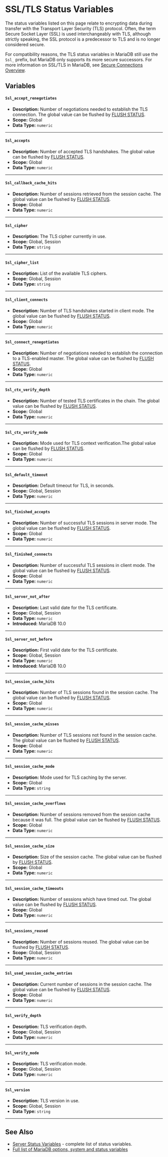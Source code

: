 # SSL/TLS Status Variables

The status variables listed on this page relate to encrypting data during transfer with the Transport Layer Security (TLS) protocol.  Often, the term Secure Socket Layer (SSL) is used interchangeably with TLS, although strictly speaking, the SSL protocol is a predecessor to TLS and is no longer considered secure.

For compatibility reasons, the TLS status variables in MariaDB still use the `Ssl_` prefix, but MariaDB only supports its more secure successors. For more information on SSL/TLS in MariaDB, see [Secure Connections Overview](/mariadb-administration/user-server-security/securing-mariadb/securing-mariadb-encryption/data-in-transit-encryption/secure-connections-overview/).

## Variables

#### `Ssl_accept_renegotiates`

- <strong>Description:</strong> Number of negotiations needed to establish the TLS connection. The global value can be flushed by [FLUSH STATUS](/sql-statements-structure/sql-statements/administrative-sql-statements/flush-commands/flush/).
- <strong>Scope:</strong> Global
- <strong>Data Type:</strong> `numeric`

---

#### `Ssl_accepts`

- <strong>Description:</strong> Number of accepted TLS handshakes. The global value can be flushed by [FLUSH STATUS](/sql-statements-structure/sql-statements/administrative-sql-statements/flush-commands/flush/).
- <strong>Scope:</strong> Global
- <strong>Data Type:</strong> `numeric`

---

#### `Ssl_callback_cache_hits`

- <strong>Description:</strong> Number of sessions retrieved from the session cache. The global value can be flushed by [FLUSH STATUS](/sql-statements-structure/sql-statements/administrative-sql-statements/flush-commands/flush/).
- <strong>Scope:</strong> Global
- <strong>Data Type:</strong> `numeric`

---

#### `Ssl_cipher`

- <strong>Description:</strong> The TLS cipher currently in use.
- <strong>Scope:</strong> Global, Session
- <strong>Data Type:</strong> `string`

---

#### `Ssl_cipher_list`

- <strong>Description:</strong> List of the available TLS ciphers.
- <strong>Scope:</strong> Global, Session
- <strong>Data Type:</strong> `string`

---

#### `Ssl_client_connects`

- <strong>Description:</strong> Number of TLS handshakes started in client mode. The global value can be flushed by [FLUSH STATUS](/sql-statements-structure/sql-statements/administrative-sql-statements/flush-commands/flush/).
- <strong>Scope:</strong> Global
- <strong>Data Type:</strong> `numeric`

---

#### `Ssl_connect_renegotiates`

- <strong>Description:</strong> Number of negotiations needed to establish the connection to a TLS-enabled master. The global value can be flushed by [FLUSH STATUS](/sql-statements-structure/sql-statements/administrative-sql-statements/flush-commands/flush/).
- <strong>Scope:</strong> Global
- <strong>Data Type:</strong> `numeric`

---

#### `Ssl_ctx_verify_depth`

- <strong>Description:</strong> Number of tested TLS certificates in the chain. The global value can be flushed by [FLUSH STATUS](/sql-statements-structure/sql-statements/administrative-sql-statements/flush-commands/flush/).
- <strong>Scope:</strong> Global
- <strong>Data Type:</strong> `numeric`

---

#### `Ssl_ctx_verify_mode`

- <strong>Description:</strong> Mode used for TLS context verification.The global value can be flushed by [FLUSH STATUS](/sql-statements-structure/sql-statements/administrative-sql-statements/flush-commands/flush/).
- <strong>Scope:</strong> Global
- <strong>Data Type:</strong> `numeric`

---

#### `Ssl_default_timeout`

- <strong>Description:</strong> Default timeout for TLS, in seconds.
- <strong>Scope:</strong> Global, Session
- <strong>Data Type:</strong> `numeric`

---

#### `Ssl_finished_accepts`

- <strong>Description:</strong> Number of successful TLS sessions in server mode. The global value can be flushed by [FLUSH STATUS](/sql-statements-structure/sql-statements/administrative-sql-statements/flush-commands/flush/).
- <strong>Scope:</strong> Global
- <strong>Data Type:</strong> `numeric`

---

#### `Ssl_finished_connects`

- <strong>Description:</strong> Number of successful TLS sessions in client mode. The global value can be flushed by [FLUSH STATUS](/sql-statements-structure/sql-statements/administrative-sql-statements/flush-commands/flush/).
- <strong>Scope:</strong> Global
- <strong>Data Type:</strong> `numeric`

---

#### `Ssl_server_not_after`

- <strong>Description:</strong> Last valid date for the TLS certificate.
- <strong>Scope:</strong> Global, Session
- <strong>Data Type:</strong> `numeric`
- <strong>Introduced:</strong> <a undefined>MariaDB 10.0</a>

---

#### `Ssl_server_not_before`

- <strong>Description:</strong> First valid date for the TLS certificate.
- <strong>Scope:</strong> Global, Session
- <strong>Data Type:</strong> `numeric`
- <strong>Introduced:</strong> <a undefined>MariaDB 10.0</a>

---

#### `Ssl_session_cache_hits`

- <strong>Description:</strong> Number of TLS sessions found in the session cache. The global value can be flushed by [FLUSH STATUS](/sql-statements-structure/sql-statements/administrative-sql-statements/flush-commands/flush/).
- <strong>Scope:</strong> Global
- <strong>Data Type:</strong> `numeric`

---

#### `Ssl_session_cache_misses`

- <strong>Description:</strong> Number of TLS sessions not found in the session cache. The global value can be flushed by [FLUSH STATUS](/sql-statements-structure/sql-statements/administrative-sql-statements/flush-commands/flush/).
- <strong>Scope:</strong> Global
- <strong>Data Type:</strong> `numeric`

---

#### `Ssl_session_cache_mode`

- <strong>Description:</strong> Mode used for TLS caching by the server.
- <strong>Scope:</strong> Global
- <strong>Data Type:</strong> `string`

---

#### `Ssl_session_cache_overflows`

- <strong>Description:</strong> Number of sessions removed from the session cache because it was full. The global value can be flushed by [FLUSH STATUS](/sql-statements-structure/sql-statements/administrative-sql-statements/flush-commands/flush/).
- <strong>Scope:</strong> Global
- <strong>Data Type:</strong> `numeric`

---

#### `Ssl_session_cache_size`

- <strong>Description:</strong> Size of the session cache. The global value can be flushed by [FLUSH STATUS](/sql-statements-structure/sql-statements/administrative-sql-statements/flush-commands/flush/).
- <strong>Scope:</strong> Global
- <strong>Data Type:</strong> `numeric`

---

#### `Ssl_session_cache_timeouts`

- <strong>Description:</strong> Number of sessions which have timed out. The global value can be flushed by [FLUSH STATUS](/sql-statements-structure/sql-statements/administrative-sql-statements/flush-commands/flush/).
- <strong>Scope:</strong> Global
- <strong>Data Type:</strong> `numeric`

---

#### `Ssl_sessions_reused`

- <strong>Description:</strong> Number of sessions reused. The global value can be flushed by [FLUSH STATUS](/sql-statements-structure/sql-statements/administrative-sql-statements/flush-commands/flush/).
- <strong>Scope:</strong> Global, Session
- <strong>Data Type:</strong> `numeric`

---

#### `Ssl_used_session_cache_entries`

- <strong>Description:</strong> Current number of sessions in the session cache. The global value can be flushed by [FLUSH STATUS](/sql-statements-structure/sql-statements/administrative-sql-statements/flush-commands/flush/).
- <strong>Scope:</strong> Global
- <strong>Data Type:</strong> `numeric`

---

#### `Ssl_verify_depth`

- <strong>Description:</strong> TLS verification depth.
- <strong>Scope:</strong> Global, Session
- <strong>Data Type:</strong> `numeric`

---

#### `Ssl_verify_mode`

- <strong>Description:</strong> TLS verification mode.
- <strong>Scope:</strong> Global, Session
- <strong>Data Type:</strong> `numeric`

---

#### `Ssl_version`

- <strong>Description:</strong> TLS version in use.
- <strong>Scope:</strong> Global, Session
- <strong>Data Type:</strong> `string`

---

## See Also

- [Server Status Variables](/replication/optimization-and-tuning/system-variables/server-status-variables/)  -  complete list of status variables.
- [Full list of MariaDB options, system and status variables](/mariadb-administration/variables-and-modes/full-list-of-mariadb-options-system-and-status-variables/)
